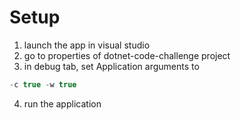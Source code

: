 # Setup

1. launch the app in visual studio
2. go to properties of dotnet-code-challenge project
3. in debug tab, set Application arguments to 

```c#
-c true -w true
```

4. run the application
